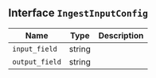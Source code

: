 ## Interface `IngestInputConfig`

| Name | Type | Description |
| - | - | - |
| `input_field` | string | &nbsp; |
| `output_field` | string | &nbsp; |
